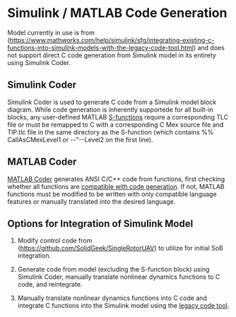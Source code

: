 # Simulink / MATLAB Code Generation

Model currently in use is from (https://www.mathworks.com/help/simulink/sfg/integrating-existing-c-functions-into-simulink-models-with-the-legacy-code-tool.html) and 
does not support direct C code generation from Simulink model in its entirety using Simulink Coder. 

## Simulink Coder

Simulink Coder is used to generate C code from a Simulink model block diagram. While code generation is inherently supportede for all built-in blocks, any user-defined
MATLAB [S-functions](https://www.mathworks.com/help/simulink/sfg/s-function-features.html) require a corresponding TLC file or must be remapped to C with a 
corresponding C Mex source file and TIP.tlc file in the same directory as the S-function (which contains %% CallAsCMexLevel1 or --"--Level2 on the first line).

## MATLAB Coder

[MATLAB Coder](https://www.mathworks.com/help/coder/ug/convert-matlab-code-to-fixed-point-c-code.html) generates ANSI C/C++ code from functions, first checking whether all 
functions are [compatible with code generation](https://www.mathworks.com/help/coder/ug/matlab-language-features-supported-for-code-generation.html). If not, MATLAB 
functions must be modified to be written with only compatible language features or manually translated into the desired language.

## Options for Integration of Simulink Model

1. Modify control code from (https://github.com/SolidGeek/SingleRotorUAV) to utilize for initial SoB integration.

2. Generate code from model (excluding the S-function block) using Simulink Coder, manually translate nonlinear dynamics functions to C code, and reintegrate.

3. Manually translate nonlinear dynamics functions into C code and integrate C functions into the Simulink model using the 
[legacy code tool](https://www.mathworks.com/help/simulink/sfg/integrating-existing-c-functions-into-simulink-models-with-the-legacy-code-tool.html).
